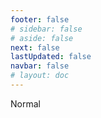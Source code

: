 ```yaml
---
footer: false
# sidebar: false
# aside: false
next: false
lastUpdated: false
navbar: false
# layout: doc
---
```


<script setup>
const chatPrompts = [
  // Бізнес-послуги (перший блок)
  { id: "1", text: "Реєстрація компанії в ОАЕ", category: "business" },
  { id: "2", text: "Створення Mainland компанії", category: "business" },
  { id: "3", text: "Реєстрація компанії у Free Zone", category: "business" },
  { id: "4", text: "Створення офшорної компанії", category: "business" },
  { id: "5", text: "Фріланс віза в ОАЕ", category: "business" },
  { id: "6", text: "Бізнес-ліцензія в Дубаї", category: "business" },
  { id: "7", text: "Вимоги до торгової ліцензії в ОАЕ", category: "business" },
  { id: "23", text: "Створення бізнесу в ОАЕ", category: "business" },
  { id: "24", text: "Вільні економічні зони Дубая", category: "business" },
  { id: "25", text: "Реєстрація компанії в ОАЕ", category: "business" },
  { id: "26", text: "Фріланс віза в ОАЕ", category: "business" },
  
  // Візи та імміграція
  { id: "8", text: "Подання на Golden Visa в ОАЕ", category: "visa" },
  { id: "9", text: "Робоча віза в ОАЕ", category: "visa" },
  { id: "10", text: "Спонсорство сімейної візи в ОАЕ", category: "visa" },
  { id: "11", text: "Вимоги до медичного тесту для візи", category: "visa" },
  { id: "12", text: "Процес отримання резидентської візи в ОАЕ", category: "visa" },
  { id: "27", text: "Візові вимоги ОАЕ", category: "visa" },
  
  // Юридичні та документи
  { id: "13", text: "Подання на Emirates ID", category: "legal" },
  { id: "14", text: "Легалізація документів в ОАЕ", category: "legal" },
  { id: "15", text: "Довіреність в ОАЕ", category: "legal" },
  { id: "16", text: "Перевірка бізнес-контрактів в ОАЕ", category: "legal" },
  { id: "40", text: "Продовження Emirates ID", category: "legal" },
  
  // Фінансові послуги
  { id: "17", text: "Корпоративний банківський рахунок в ОАЕ", category: "finance" },
  { id: "18", text: "Реєстрація податків (ПДВ) в ОАЕ", category: "finance" },
  { id: "19", text: "Бухгалтерські послуги в ОАЕ", category: "finance" },
  { id: "20", text: "Економічні нормативи в ОАЕ", category: "finance" },
  { id: "41", text: "Банківські послуги в ОАЕ", category: "finance" },
  
  // Нерухомість та послуги
  { id: "21", text: "Інвестиції в нерухомість ОАЕ", category: "property" },
  { id: "22", text: "Оренда офісів в Дубаї", category: "property" },

  // Охорона здоров'я
  { id: "47", text: "Медичне страхування в ОАЕ", category: "healthcare" },
  { id: "48", text: "Найкращі лікарні Дубая", category: "healthcare" },
  { id: "49", text: "Медичний огляд в ОАЕ", category: "healthcare" },
  
  // Туризм та розваги (в кінці)
  { id: "28", text: "Туристичні пам'ятки Дубая", category: "travel" },
  { id: "29", text: "Expo City Dubai", category: "attractions" },
  { id: "30", text: "Квитки в Dubai Frame", category: "attractions" },
  { id: "31", text: "Квитки в Burj Khalifa", category: "attractions" },
  { id: "32", text: "Museum of the Future", category: "attractions" },
  { id: "33", text: "Abu Dhabi Louvre", category: "attractions" },
  { id: "34", text: "Ferrari World Abu Dhabi", category: "attractions" },
  { id: "35", text: "Шопінг в Dubai Mall", category: "shopping" },
]
</script>

<AIChat :prompts="chatPrompts" />

<userStyle>Normal</userStyle>